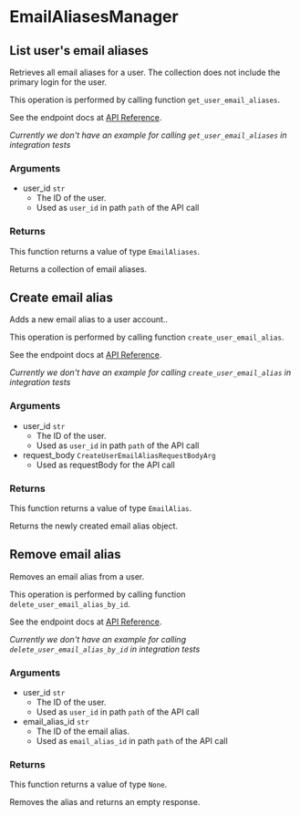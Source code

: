 # EmailAliasesManager

## List user&#x27;s email aliases

Retrieves all email aliases for a user. The collection
does not include the primary login for the user.

This operation is performed by calling function `get_user_email_aliases`.

See the endpoint docs at
[API Reference](https://developer.box.com/reference/get-users-id-email-aliases/).

*Currently we don't have an example for calling `get_user_email_aliases` in integration tests*

### Arguments

- user_id `str`
  - The ID of the user.
  - Used as `user_id` in path `path` of the API call


### Returns

This function returns a value of type `EmailAliases`.

Returns a collection of email aliases.


## Create email alias

Adds a new email alias to a user account..

This operation is performed by calling function `create_user_email_alias`.

See the endpoint docs at
[API Reference](https://developer.box.com/reference/post-users-id-email-aliases/).

*Currently we don't have an example for calling `create_user_email_alias` in integration tests*

### Arguments

- user_id `str`
  - The ID of the user.
  - Used as `user_id` in path `path` of the API call
- request_body `CreateUserEmailAliasRequestBodyArg`
  - Used as requestBody for the API call


### Returns

This function returns a value of type `EmailAlias`.

Returns the newly created email alias object.


## Remove email alias

Removes an email alias from a user.

This operation is performed by calling function `delete_user_email_alias_by_id`.

See the endpoint docs at
[API Reference](https://developer.box.com/reference/delete-users-id-email-aliases-id/).

*Currently we don't have an example for calling `delete_user_email_alias_by_id` in integration tests*

### Arguments

- user_id `str`
  - The ID of the user.
  - Used as `user_id` in path `path` of the API call
- email_alias_id `str`
  - The ID of the email alias.
  - Used as `email_alias_id` in path `path` of the API call


### Returns

This function returns a value of type `None`.

Removes the alias and returns an empty response.


